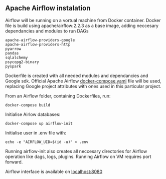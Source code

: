 ## Apache Airflow instalation
Airflow will be running on a vortual machine from Docker container. 
Docker file is build using apache/airflow:2.2.3 as a base image, adding neccesary dependancies and modules to run DAGs

```
apache-airflow-providers-google
apache-airflow-providers-http
pyarrow
pandas
sqlalchemy
psycopg2-binary
pyspark
```

Dockerfile is created with all needed modules and dependancies and Google sdk.
Official Apache Airflow [docker-compose.yaml](https://airflow.apache.org/docs/apache-airflow/stable/docker-compose.yaml) file will be used, replacing Google project attributes with ones used in this particular project. 

From an Airflow folder, containing Dockerfiles, run:

```
docker-compose build
```

Initialise Airlow databases:

```
docker-compose up airflow-init
```

Initialise user in .env file with:

```
echo -e "AIRFLOW_UID=$(id -u)" > .env
```

Running airflow-init also creates all neccesary directories for Airflow operation like dags, logs, plugins.
Running Airflow on VM requires port forward.

Airflow interface is available on [localhost:8080](http://localhost:8080/home)
